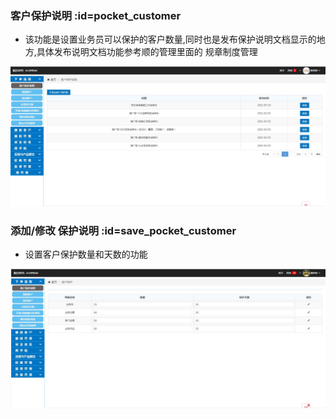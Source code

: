 ### 客户保护说明 :id=pocket_customer  <!-- {docsify-ignore} -->
* 该功能是设置业务员可以保护的客户数量,同时也是发布保护说明文档显示的地方,具体发布说明文档功能参考顺的管理里面的
规章制度管理
	
![logo](../order/img/pocket_customer_img01.jpg)

### 添加/修改 保护说明 :id=save_pocket_customer
* 设置客户保护数量和天数的功能
	
![logo](../order/img/pocket_customer_img02.jpg)